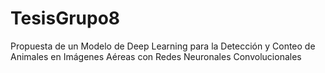 # TesisGrupo8
Propuesta de un Modelo de Deep Learning para la Detección y Conteo de Animales en Imágenes Aéreas con Redes Neuronales Convolucionales
